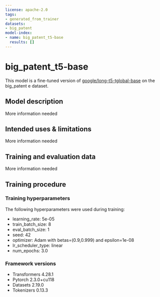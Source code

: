```yaml
---
license: apache-2.0
tags:
- generated_from_trainer
datasets:
- big_patent
model-index:
- name: big_patent_t5-base
  results: []
---
```


<!-- This model card has been generated automatically according to the information the Trainer had access to. You
should probably proofread and complete it, then remove this comment. -->

# big_patent_t5-base

This model is a fine-tuned version of [google/long-t5-tglobal-base](https://huggingface.co/google/long-t5-tglobal-base) on the big_patent e dataset.

## Model description

More information needed

## Intended uses & limitations

More information needed

## Training and evaluation data

More information needed

## Training procedure

### Training hyperparameters

The following hyperparameters were used during training:
- learning_rate: 5e-05
- train_batch_size: 8
- eval_batch_size: 1
- seed: 42
- optimizer: Adam with betas=(0.9,0.999) and epsilon=1e-08
- lr_scheduler_type: linear
- num_epochs: 3.0

### Framework versions

- Transformers 4.28.1
- Pytorch 2.3.0+cu118
- Datasets 2.19.0
- Tokenizers 0.13.3
